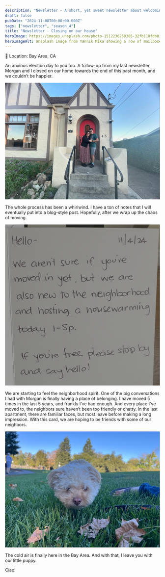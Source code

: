 ```yaml
---
description: "Newsletter - A short, yet sweet newsletter about welcoming to a new neighborhood."
draft: false
pubDate: "2024-11-08T00:00:00.000Z"
tags: ["newsletter", "season_4"]
title: "Newsletter - Closing on our house"
heroImage: https://images.unsplash.com/photo-1512236258305-32fb110fdb01?q=80&w=2374&auto=format&fit=crop&ixlib=rb-4.0.3&ixid=M3wxMjA3fDB8MHxwaG90by1wYWdlfHx8fGVufDB8fHx8fA%3D%3D
heroImageAlt: Unsplash image from Yannik Mika showing a row of mailboxes
---
```


📍 Location: Bay Area, CA

An anxious election day to you too. A follow-up from my last newsletter, Morgan and I closed on our home towards the end of this past month, and we couldn’t be happier.

![Standing in front of our new home](../../images/newsletter-standing-in-front-of-home.jpeg)

The whole process has been a whirlwind. I have a ton of notes that I will eventually put into a blog-style post. Hopefully, after we wrap up the chaos of moving.

![A neighbor dropped off a welcome card](../../images/newsletter-new-housewarming-card.png)

We are starting to feel the neighborhood spirit. One of the big conversations I had with Morgan is finally having a place of belonging. I have moved 5 times in the last 5 years, and frankly I’ve had enough. And every place I’ve moved to, the neighbors sure haven’t been too friendly or chatty. In the last apartment, there are familiar faces, but most leave before making a long impression. With this card, we are hoping to be friends with some of our neighbors.

![An autumn Yuzu pose 🍂](../../images/newsletter-yuzu-with-leaves.jpeg)

The cold air is finally here in the Bay Area. And with that, I leave you with our little puppy.

Ciao!
